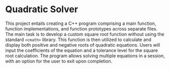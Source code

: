 # Quadratic Solver
This project entails creating a C++ program comprising a main function, function implementations, and function prototypes across separate files. The main task is to develop a custom square root function without using the standard `<cmath>` library. This function is then utilized to calculate and display both positive and negative roots of quadratic equations. Users will input the coefficients of the equation and a tolerance level for the square root calculation. The program allows solving multiple equations in a session, with an option for the user to exit upon completion.
